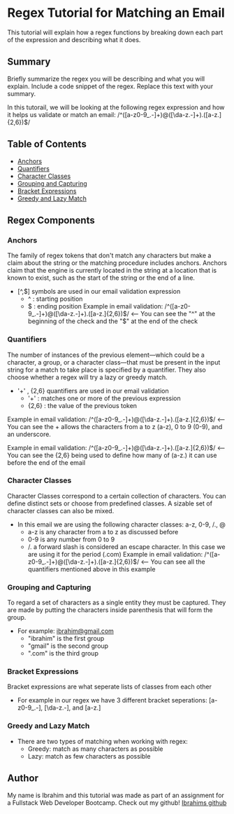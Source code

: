 # Regex Tutorial for Matching an Email 

This tutorial will explain how a regex functions by breaking down each part of the expression and describing what it does.

## Summary

Briefly summarize the regex you will be describing and what you will explain. Include a code snippet of the regex. Replace this text with your summary.

In this tutorail, we will be looking at the following regex expression and how it helps us validate or match an email:  /^([a-z0-9_\.-]+)@([\da-z\.-]+)\.([a-z\.]{2,6})$/

## Table of Contents

- [Anchors](#anchors)
- [Quantifiers](#quantifiers)
- [Character Classes](#character-classes)
- [Grouping and Capturing](#grouping-and-capturing)
- [Bracket Expressions](#bracket-expressions)
- [Greedy and Lazy Match](#greedy-and-lazy-match)

## Regex Components

### Anchors
The family of regex tokens that don't match any characters but make a claim about the string or the matching procedure includes anchors. Anchors claim that the engine is currently located in the string at a location that is known to exist, such as the start of the string or the end of a line.
- [^,$] symbols are used in our email validation expression
  - ^ : starting position
  - $ : ending position
Example in email validation: /^([a-z0-9_\.-]+)@([\da-z\.-]+)\.([a-z\.]{2,6})$/ <-- You can see the "^" at the beginning of the check and the "$" at the end of the check 
### Quantifiers
The number of instances of the previous element—which could be a character, a group, or a character class—that must be present in the input string for a match to take place is specified by a quantifier. They also choose whether a regex will try a lazy or greedy match.
- '+' , {2,6} quantifiers are used in our email validation
  - '+' : matches one or more of the previous expression
  - {2,6} : the value of the previous token
  
Example in email validation: /^([a-z0-9_\.-]+)@([\da-z\.-]+)\.([a-z\.]{2,6})$/ <-- You can see the + allows the characters from a to z (a-z), 0 to 9 (0-9), and an underscore. 

Example in email validation: /^([a-z0-9_\.-]+)@([\da-z\.-]+)\.([a-z\.]{2,6})$/ <-- You can see the {2,6} being used to define how many of (a-z\.) it can use before the end of the email  
### Character Classes
Character Classes correspond to a certain collection of characters. You can define distinct sets or choose from predefined classes. A sizable set of character classes can also be mixed.
- In this email we are using the following character classes: a-z, 0-9, /., @
  - a-z is any character from a to z as discussed before 
  - 0-9 is any number from 0 to 9
  - /. a forward slash is considered an escape character. In this case we are using it for the period (.com)
Example in email validation: /^([a-z0-9_\.-]+)@([\da-z\.-]+)\.([a-z\.]{2,6})$/ <-- You can see all the quantifiers mentioned above in this example 

### Grouping and Capturing
To regard a set of characters as a single entity they must be captured. They are made by putting the characters inside parenthesis that will form the group.
- For example: ibrahim@gmail.com
  - "ibrahim" is the first group
  - "gmail" is the second group 
  - ".com" is the third group 

### Bracket Expressions
Bracket expressions are what seperate lists of classes from each other 
- For example in our regex we have 3 different bracket seperations:  [a-z0-9_\.-], [\da-z\.-], and [a-z\.]

### Greedy and Lazy Match
- There are two types of matching when working with regex: 
  - Greedy: match as many characters as possible
  - Lazy: match as few characters as possible

## Author

My name is Ibrahim and this tutorial was made as part of an assignment for a Fullstack Web Developer Bootcamp. Check out my github! [Ibrahims github](https://github.com/bebo96 "Ibrahim Imran")
